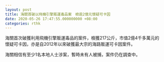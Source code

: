```yaml
---
layout: post
title: 海關首破以飛機引擎販運毒品案　檢逾2億元懷疑可卡因
date: 2020-05-26 17:47:55.000000000 +08:00
categories: rthk
---
```


海關首次破獲利用飛機引擎販運毒品的案件，檢獲217公斤，市值2億4千多萬元的懷疑可卡因，亦是自2012年以來破獲最大宗的海路販運可卡因案件。

海關相信有至少1名本地人士涉案，暫時未有人被捕，案件仍在調查中。
